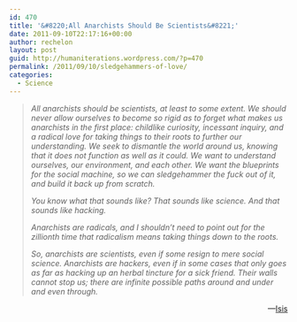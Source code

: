 ```yaml
---
id: 470
title: '&#8220;All Anarchists Should Be Scientists&#8221;'
date: 2011-09-10T22:17:16+00:00
author: rechelon
layout: post
guid: http://humaniterations.wordpress.com/?p=470
permalink: /2011/09/10/sledgehammers-of-love/
categories:
  - Science
---
```

> _All anarchists should be scientists, at least to some extent. We should never allow ourselves to become so rigid as to forget what makes us anarchists in the first place: childlike curiosity, incessant inquiry, and a radical love for taking things to their roots to further our understanding. We seek to dismantle the world around us, knowing that it does not function as well as it could. We want to understand ourselves, our environment, and each other. We want the blueprints for the social machine, so we can sledgehammer the fuck out of it, and build it back up from scratch._
> 
> _You know what that sounds like? That sounds like science. And that sounds like hacking._
> 
> _Anarchists are radicals, and I shouldn’t need to point out for the zillionth time that radicalism means taking things down to the roots._
> 
> _So, anarchists are scientists, even if some resign to mere social science. Anarchists are hackers, even if in some cases that only goes as far as hacking up an herbal tincture for a sick friend. Their walls cannot stop us; there are infinite possible paths around and under and even through._

<p style="text-align: right;">
  &#8212;<a href="http://www.patternsinthevoid.net/blog/2011/09/every-anarchist-should-be-a-scientist/">Isis</a>
</p>
